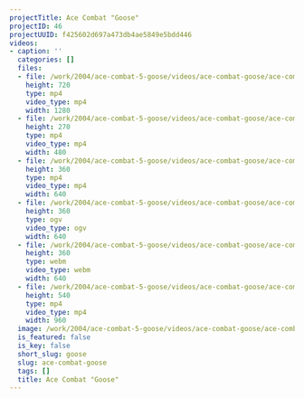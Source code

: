 ```yaml
---
projectTitle: Ace Combat "Goose"
projectID: 46
projectUUID: f425602d697a473db4ae5849e5bdd446
videos:
- caption: ''
  categories: []
  files:
  - file: /work/2004/ace-combat-5-goose/videos/ace-combat-goose/ace-combat-goose-1280x720.mp4
    height: 720
    type: mp4
    video_type: mp4
    width: 1280
  - file: /work/2004/ace-combat-5-goose/videos/ace-combat-goose/ace-combat-goose-480x270.mp4
    height: 270
    type: mp4
    video_type: mp4
    width: 480
  - file: /work/2004/ace-combat-5-goose/videos/ace-combat-goose/ace-combat-goose-640x360.mp4
    height: 360
    type: mp4
    video_type: mp4
    width: 640
  - file: /work/2004/ace-combat-5-goose/videos/ace-combat-goose/ace-combat-goose-640x360.ogv
    height: 360
    type: ogv
    video_type: ogv
    width: 640
  - file: /work/2004/ace-combat-5-goose/videos/ace-combat-goose/ace-combat-goose-640x360.webm
    height: 360
    type: webm
    video_type: webm
    width: 640
  - file: /work/2004/ace-combat-5-goose/videos/ace-combat-goose/ace-combat-goose-960x540.mp4
    height: 540
    type: mp4
    video_type: mp4
    width: 960
  image: /work/2004/ace-combat-5-goose/videos/ace-combat-goose/ace-combat-goose.01.jpg
  is_featured: false
  is_key: false
  short_slug: goose
  slug: ace-combat-goose
  tags: []
  title: Ace Combat "Goose"
---
```

